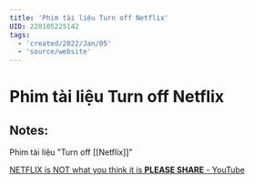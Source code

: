 ```yaml
---
title: 'Phim tài liệu Turn off Netflix'
UID: 220105225142
tags:
  - 'created/2022/Jan/05'
  - 'source/website'
---
```

# Phim tài liệu Turn off Netflix

## Notes:
Phim tài liệu "Turn off [[Netflix]]"

[NETFLIX is NOT what you think it is **PLEASE SHARE** - YouTube](https://www.youtube.com/watch?v=hNyipNpcllY)
